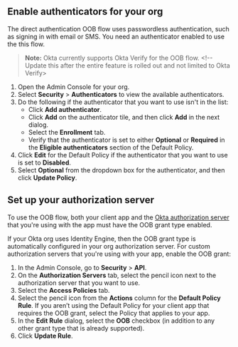 ## Enable authenticators for your org

The direct authentication OOB flow uses passwordless authentication, such as signing in with email or SMS. You need an authenticator enabled to use the this flow.

> **Note:** Okta currently supports Okta Verify for the OOB flow. <!-- Update this after the entire feature is rolled out and not limited to Okta Verify>

1. Open the Admin Console for your org.
1. Select **Security** > **Authenticators** to view the available authenticators.
1. Do the following if the authenticator that you want to use isn't in the list:
    * Click **Add authenticator**.
    * Click **Add** on the authenticator tile, and then click **Add** in the next dialog.
    * Select the **Enrollment** tab.
    * Verify that the authenticator is set to either **Optional** or **Required** in the **Eligible authenticators** section of the Default Policy.
1. Click **Edit** for the Default Policy if the authenticator that you want to use is set to **Disabled**.
1. Select **Optional** from the dropdown box for the authenticator, and then click **Update Policy**.

## Set up your authorization server

To use the OOB flow, both your client app and the [Okta authorization server](/docs/concepts/auth-servers/) that you're using with the app must have the OOB grant type enabled.

If your Okta org uses Identity Engine, then the OOB grant type is automatically configured in your org authorization server. For custom authorization servers that you're using with your app, enable the OOB grant:

1. In the Admin Console, go to **Security** > **API**.
2. On the **Authorization Servers** tab, select the pencil icon next to the authorization server that you want to use.
3. Select the **Access Policies** tab.
4. Select the pencil icon from the **Actions** column for the **Default Policy Rule**.
    If you aren’t using the Default Policy for your client app that requires the OOB grant, select the Policy that applies to your app.
5. In the **Edit Rule** dialog, select the **OOB** checkbox (in addition to any other grant type that is already supported).
6. Click **Update Rule**.
